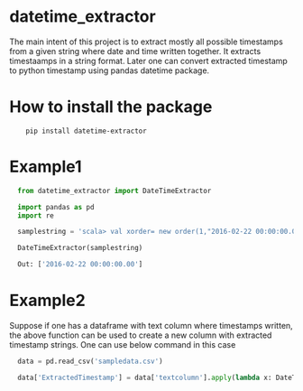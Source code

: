 # datetime_extractor
The main intent of this project is to extract mostly all possible timestamps from a given string where date and time written together. It extracts timestaamps in a string format. Later one can convert extracted timestamp to python timestamp using pandas datetime package.

# How to install the package
		pip install datetime-extractor

# Example1
``` python
  from datetime_extractor import DateTimeExtractor

  import pandas as pd
  import re

  samplestring = 'scala> val xorder= new order(1,"2016-02-22 00:00:00.00",100,"COMPLETED")'

  DateTimeExtractor(samplestring)

  Out: ['2016-02-22 00:00:00.00']
```

# Example2
Suppose if one has a dataframe with text column where timestamps written, the above function can be used to create a new column with extracted timestamp strings. One can use below command in this case
``` python
  data = pd.read_csv('sampledata.csv')

  data['ExtractedTimestamp'] = data['textcolumn'].apply(lambda x: DateTimeExtractor(x))
```